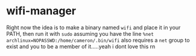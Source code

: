 # wifi-manager

Right now the idea is to make a binary named `wifi` and place it in your PATH, then run it with `sudo` assuming you have the line
`%net archlinux=NOPASSWD:/home/cameron/.bin/wifi` 
also requires a `net` group to exist and you to be a member of it.....yeah i dont love this rn
